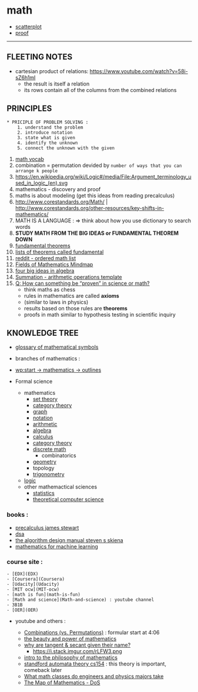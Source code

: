 # math

- [scatterplot](scatterplot)
- [proof](proof)

---

## FLEETING NOTES

- cartesian product of relations: https://www.youtube.com/watch?v=58i-sZ6h1mI
     - the result is itself a relation
     - its rows contain all of the columns from the combined relations

## PRINCIPLES

```from precalculus - james stewart - prologue P3
* PRICIPLE OF PROBLEM SOLVING :
    1. understand the problem
    2. introduce notation
    3. state what is given
    4. identify the unknown
    5. connect the unknown with the given
```

1. [math vocab](math-vocab)
2. combination = permutation devided by `number of ways that you can arrange k people`
3. https://en.wikipedia.org/wiki/Logic#/media/File:Argument_terminology_used_in_logic_(en).svg
4. mathematics - discovery and proof
5. maths is about modeling (get this ideas from reading precalculus)
6. http://www.corestandards.org/Math/ | http://www.corestandards.org/other-resources/key-shifts-in-mathematics/
7. MATH IS A LANGUAGE : => think about how you use dictionary to search words
8. **STUDY MATH FROM THE BIG IDEAS or FUNDAMENTAL THEOREM DOWN**
9. [fundamental theorems](https://blogs.sas.com/content/iml/2014/02/12/fundamental-theorems-of-mathematics-and-statistics.html)
10. [lists of theorems called fundamental](https://en.wikipedia.org/wiki/List_of_theorems_called_fundamental)
11. [reddit - ordered math list](https://www.reddit.com/r/learnmath/comments/5nk3ze/could_somebody_please_give_me_an_ordered_list_of/dcc8d1m/)
12. [Fields of Mathematics Mindmap](http://www.gogeometry.com/education/mathematics_fields_mind_map.html)
13. [four big ideas in algebra](four-big-ideas-in-algebra)
14. [Summation - arithmetic operations template](https://en.wikipedia.org/wiki/Summation)
15. [Q: How can something be “proven” in science or math?](https://www.askamathematician.com/2017/08/q-how-can-something-be-proven-in-science-or-math/)
       - think maths as chess
       - rules in mathematics are called **axioms**
       - (similar to laws in physics)
       - results based on those rules are **theorems**
       - proofs in math similar to hypothesis testing in scientific inquiry

## KNOWLEDGE TREE

- [glossary of mathematical symbols](https://en.wikipedia.org/wiki/Glossary_of_mathematical_symbols)

- branches of mathematics :
- [wp:start -> mathematics -> outlines](https://en.wikipedia.org/wiki/Wikipedia:Contents/Mathematics_and_logic)
- Formal science
     - mathematics
          - [set theory](set)
          - [category theory](category)
          - [graph](graph)
          - [notation](notation)
          - [arithmetic](arithmetic)
          - [algebra](algebra)
          - [calculus](calculus)
          - [category theory](category)
          - [discrete math](discrete-math)
               - combinatorics
          - [geometry](geometry)
          - topology
          - [trigonometry](trigonometry)
     - [logic](logic)
     - other mathemactical sciences
          - [statistics](statistics)
          - [theoretical computer science](theoretical-computer-science)

### books :

- [precalculus james stewart](precalculus-james-stewart)
- [dsa](dsa)
- [the algorithm design manual steven s skiena](the-algorithm-design-manual-steven-s-skiena)
- [mathematics for machine learning](mathematics-for-machine-learning)

### course site :

    - [EDX](EDX)
    - [Coursera](Coursera)
    - [Udacity](Udacity)
    - [MIT ocw](MIT-ocw)
    - [math is fun](math-is-fun)
    - [Math and science](Math-and-science) : youtube channel
    - 3B1B
    - [OER](OER)

- youtube and others :

     - [Combinations (vs. Permutations)](https://youtu.be/s2W6Bce_T30?t=246) : formular start at 4:06
     - [the beauty and power of mathematics](https://www.youtube.com/watch?v=VIbjHIGMjQM)
     - [why are tangent & secant given their name?](https://www.youtube.com/watch?v=bXwvt1eKyAM)
          - https://i.stack.imgur.com/rLFW3.png
     - [intro to the philosophy of mathematics](intro-to-the-philosophy-of-mathematics)
     - [standford automata theory cs154](standford-automata-theory-cs154) : this theory is important, comeback later
     - [What math classes do engineers and physics majors take](What-math-classes-do-engineers-and-physics-majors-take)
     - [The Map of Mathematics - DoS](https://www.youtube.com/watch?v=OmJ-4B-mS-Y)
